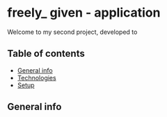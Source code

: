 # freely_ given - application
 

Welcome to my second project, developed to  

## Table of contents
* [General info](#general-info)
* [Technologies](#technologies)
* [Setup](#setup)

## General info
